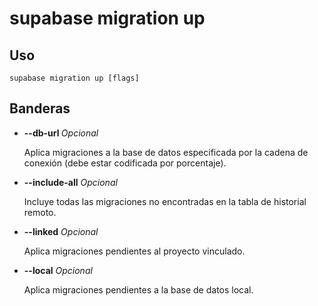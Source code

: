 # supabase migration up

## Uso

```
supabase migration up [flags]
```

## Banderas

- **--db-url <string>** _Opcional_
    
    Aplica migraciones a la base de datos especificada por la cadena de conexión (debe estar codificada por porcentaje).
    
- **--include-all** _Opcional_
    
    Incluye todas las migraciones no encontradas en la tabla de historial remoto.
    
- **--linked** _Opcional_
    
    Aplica migraciones pendientes al proyecto vinculado.
    
- **--local** _Opcional_
    
    Aplica migraciones pendientes a la base de datos local.